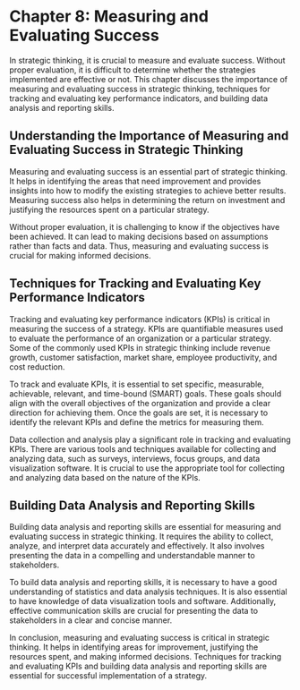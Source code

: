 Chapter 8: Measuring and Evaluating Success
===========================================

In strategic thinking, it is crucial to measure and evaluate success. Without proper evaluation, it is difficult to determine whether the strategies implemented are effective or not. This chapter discusses the importance of measuring and evaluating success in strategic thinking, techniques for tracking and evaluating key performance indicators, and building data analysis and reporting skills.

Understanding the Importance of Measuring and Evaluating Success in Strategic Thinking
--------------------------------------------------------------------------------------

Measuring and evaluating success is an essential part of strategic thinking. It helps in identifying the areas that need improvement and provides insights into how to modify the existing strategies to achieve better results. Measuring success also helps in determining the return on investment and justifying the resources spent on a particular strategy.

Without proper evaluation, it is challenging to know if the objectives have been achieved. It can lead to making decisions based on assumptions rather than facts and data. Thus, measuring and evaluating success is crucial for making informed decisions.

Techniques for Tracking and Evaluating Key Performance Indicators
-----------------------------------------------------------------

Tracking and evaluating key performance indicators (KPIs) is critical in measuring the success of a strategy. KPIs are quantifiable measures used to evaluate the performance of an organization or a particular strategy. Some of the commonly used KPIs in strategic thinking include revenue growth, customer satisfaction, market share, employee productivity, and cost reduction.

To track and evaluate KPIs, it is essential to set specific, measurable, achievable, relevant, and time-bound (SMART) goals. These goals should align with the overall objectives of the organization and provide a clear direction for achieving them. Once the goals are set, it is necessary to identify the relevant KPIs and define the metrics for measuring them.

Data collection and analysis play a significant role in tracking and evaluating KPIs. There are various tools and techniques available for collecting and analyzing data, such as surveys, interviews, focus groups, and data visualization software. It is crucial to use the appropriate tool for collecting and analyzing data based on the nature of the KPIs.

Building Data Analysis and Reporting Skills
-------------------------------------------

Building data analysis and reporting skills are essential for measuring and evaluating success in strategic thinking. It requires the ability to collect, analyze, and interpret data accurately and effectively. It also involves presenting the data in a compelling and understandable manner to stakeholders.

To build data analysis and reporting skills, it is necessary to have a good understanding of statistics and data analysis techniques. It is also essential to have knowledge of data visualization tools and software. Additionally, effective communication skills are crucial for presenting the data to stakeholders in a clear and concise manner.

In conclusion, measuring and evaluating success is critical in strategic thinking. It helps in identifying areas for improvement, justifying the resources spent, and making informed decisions. Techniques for tracking and evaluating KPIs and building data analysis and reporting skills are essential for successful implementation of a strategy.



